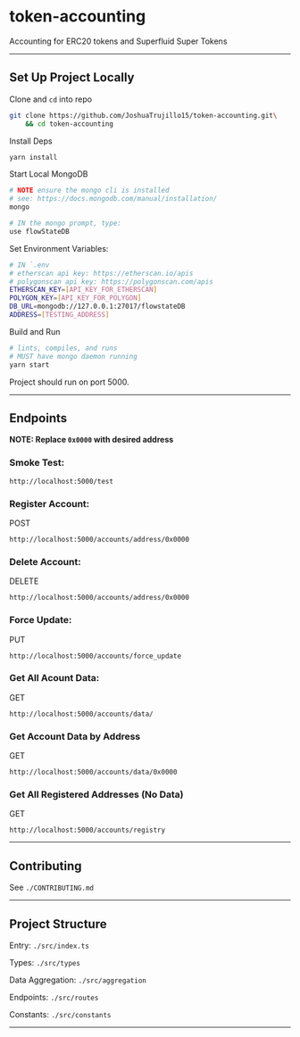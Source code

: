 # token-accounting

Accounting for ERC20 tokens and Superfluid Super Tokens

---

## Set Up Project Locally

Clone and `cd` into repo

```bash
git clone https://github.com/JoshuaTrujillo15/token-accounting.git\
    && cd token-accounting
```

Install Deps

```bash
yarn install
```

Start Local MongoDB

```bash
# NOTE ensure the mongo cli is installed
# see: https://docs.mongodb.com/manual/installation/
mongo

# IN the mongo prompt, type:
use flowStateDB
```

Set Environment Variables:

```bash
# IN `.env
# etherscan api key: https://etherscan.io/apis
# polygonscan api key: https://polygonscan.com/apis
ETHERSCAN_KEY=[API_KEY_FOR_ETHERSCAN]
POLYGON_KEY=[API_KEY_FOR_POLYGON]
DB_URL=mongodb://127.0.0.1:27017/flowstateDB
ADDRESS=[TESTING_ADDRESS]
```

Build and Run

```bash
# lints, compiles, and runs
# MUST have mongo daemon running
yarn start
```

Project should run on port 5000.

---

## Endpoints

**NOTE: Replace `0x0000` with desired address**

### Smoke Test:

```
http://localhost:5000/test
```

### Register Account:

POST

```
http://localhost:5000/accounts/address/0x0000
```

### Delete Account:

DELETE

```
http://localhost:5000/accounts/address/0x0000
```

### Force Update:

PUT

```
http://localhost:5000/accounts/force_update
```

### Get All Acount Data:

GET

```
http://localhost:5000/accounts/data/
```

### Get Account Data by Address

GET

```
http://localhost:5000/accounts/data/0x0000
```

### Get All Registered Addresses (No Data)

GET

```
http://localhost:5000/accounts/registry
```

---

## Contributing

See `./CONTRIBUTING.md`

---

## Project Structure

Entry: `./src/index.ts`

Types: `./src/types`

Data Aggregation: `./src/aggregation`

Endpoints: `./src/routes`

Constants: `./src/constants`

---
